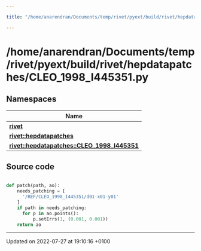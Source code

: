 ```yaml
---

title: "/home/anarendran/Documents/temp/rivet/pyext/build/rivet/hepdatapatches/CLEO_1998_I445351.py"

---
```


# /home/anarendran/Documents/temp/rivet/pyext/build/rivet/hepdatapatches/CLEO_1998_I445351.py



## Namespaces

| Name           |
| -------------- |
| **[rivet](http://example.org/namespaces/namespacerivet/)**  |
| **[rivet::hepdatapatches](http://example.org/namespaces/namespacerivet_1_1hepdatapatches/)**  |
| **[rivet::hepdatapatches::CLEO_1998_I445351](http://example.org/namespaces/namespacerivet_1_1hepdatapatches_1_1cleo__1998__i445351/)**  |




## Source code

```python

def patch(path, ao):
    needs_patching = [ 
      '/REF/CLEO_1998_I445351/d01-x01-y01'
    ]
    if path in needs_patching:
      for p in ao.points():
          p.setErrs(1, (0.001, 0.001))
    return ao
```


-------------------------------

Updated on 2022-07-27 at 19:10:16 +0100
